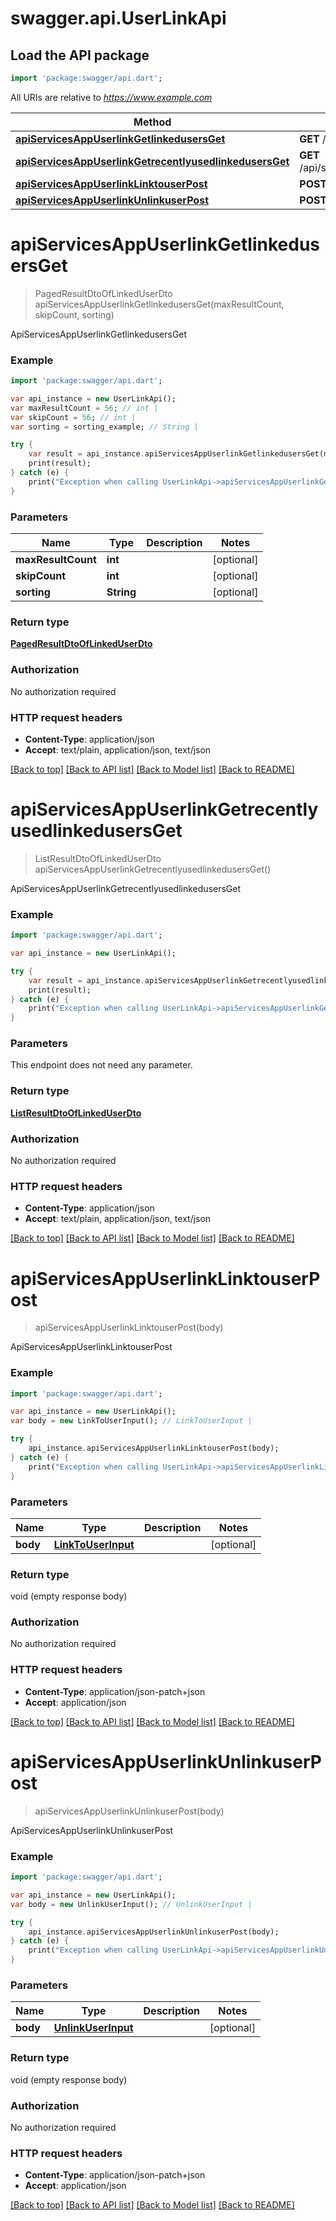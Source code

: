# swagger.api.UserLinkApi

## Load the API package
```dart
import 'package:swagger/api.dart';
```

All URIs are relative to *https://www.example.com*

Method | HTTP request | Description
------------- | ------------- | -------------
[**apiServicesAppUserlinkGetlinkedusersGet**](UserLinkApi.md#apiServicesAppUserlinkGetlinkedusersGet) | **GET** /api/services/app/UserLink/GetLinkedUsers | ApiServicesAppUserlinkGetlinkedusersGet
[**apiServicesAppUserlinkGetrecentlyusedlinkedusersGet**](UserLinkApi.md#apiServicesAppUserlinkGetrecentlyusedlinkedusersGet) | **GET** /api/services/app/UserLink/GetRecentlyUsedLinkedUsers | ApiServicesAppUserlinkGetrecentlyusedlinkedusersGet
[**apiServicesAppUserlinkLinktouserPost**](UserLinkApi.md#apiServicesAppUserlinkLinktouserPost) | **POST** /api/services/app/UserLink/LinkToUser | ApiServicesAppUserlinkLinktouserPost
[**apiServicesAppUserlinkUnlinkuserPost**](UserLinkApi.md#apiServicesAppUserlinkUnlinkuserPost) | **POST** /api/services/app/UserLink/UnlinkUser | ApiServicesAppUserlinkUnlinkuserPost


# **apiServicesAppUserlinkGetlinkedusersGet**
> PagedResultDtoOfLinkedUserDto apiServicesAppUserlinkGetlinkedusersGet(maxResultCount, skipCount, sorting)

ApiServicesAppUserlinkGetlinkedusersGet



### Example 
```dart
import 'package:swagger/api.dart';

var api_instance = new UserLinkApi();
var maxResultCount = 56; // int | 
var skipCount = 56; // int | 
var sorting = sorting_example; // String | 

try { 
    var result = api_instance.apiServicesAppUserlinkGetlinkedusersGet(maxResultCount, skipCount, sorting);
    print(result);
} catch (e) {
    print("Exception when calling UserLinkApi->apiServicesAppUserlinkGetlinkedusersGet: $e\n");
}
```

### Parameters

Name | Type | Description  | Notes
------------- | ------------- | ------------- | -------------
 **maxResultCount** | **int**|  | [optional] 
 **skipCount** | **int**|  | [optional] 
 **sorting** | **String**|  | [optional] 

### Return type

[**PagedResultDtoOfLinkedUserDto**](PagedResultDtoOfLinkedUserDto.md)

### Authorization

No authorization required

### HTTP request headers

 - **Content-Type**: application/json
 - **Accept**: text/plain, application/json, text/json

[[Back to top]](#) [[Back to API list]](../README.md#documentation-for-api-endpoints) [[Back to Model list]](../README.md#documentation-for-models) [[Back to README]](../README.md)

# **apiServicesAppUserlinkGetrecentlyusedlinkedusersGet**
> ListResultDtoOfLinkedUserDto apiServicesAppUserlinkGetrecentlyusedlinkedusersGet()

ApiServicesAppUserlinkGetrecentlyusedlinkedusersGet



### Example 
```dart
import 'package:swagger/api.dart';

var api_instance = new UserLinkApi();

try { 
    var result = api_instance.apiServicesAppUserlinkGetrecentlyusedlinkedusersGet();
    print(result);
} catch (e) {
    print("Exception when calling UserLinkApi->apiServicesAppUserlinkGetrecentlyusedlinkedusersGet: $e\n");
}
```

### Parameters
This endpoint does not need any parameter.

### Return type

[**ListResultDtoOfLinkedUserDto**](ListResultDtoOfLinkedUserDto.md)

### Authorization

No authorization required

### HTTP request headers

 - **Content-Type**: application/json
 - **Accept**: text/plain, application/json, text/json

[[Back to top]](#) [[Back to API list]](../README.md#documentation-for-api-endpoints) [[Back to Model list]](../README.md#documentation-for-models) [[Back to README]](../README.md)

# **apiServicesAppUserlinkLinktouserPost**
> apiServicesAppUserlinkLinktouserPost(body)

ApiServicesAppUserlinkLinktouserPost



### Example 
```dart
import 'package:swagger/api.dart';

var api_instance = new UserLinkApi();
var body = new LinkToUserInput(); // LinkToUserInput | 

try { 
    api_instance.apiServicesAppUserlinkLinktouserPost(body);
} catch (e) {
    print("Exception when calling UserLinkApi->apiServicesAppUserlinkLinktouserPost: $e\n");
}
```

### Parameters

Name | Type | Description  | Notes
------------- | ------------- | ------------- | -------------
 **body** | [**LinkToUserInput**](LinkToUserInput.md)|  | [optional] 

### Return type

void (empty response body)

### Authorization

No authorization required

### HTTP request headers

 - **Content-Type**: application/json-patch+json
 - **Accept**: application/json

[[Back to top]](#) [[Back to API list]](../README.md#documentation-for-api-endpoints) [[Back to Model list]](../README.md#documentation-for-models) [[Back to README]](../README.md)

# **apiServicesAppUserlinkUnlinkuserPost**
> apiServicesAppUserlinkUnlinkuserPost(body)

ApiServicesAppUserlinkUnlinkuserPost



### Example 
```dart
import 'package:swagger/api.dart';

var api_instance = new UserLinkApi();
var body = new UnlinkUserInput(); // UnlinkUserInput | 

try { 
    api_instance.apiServicesAppUserlinkUnlinkuserPost(body);
} catch (e) {
    print("Exception when calling UserLinkApi->apiServicesAppUserlinkUnlinkuserPost: $e\n");
}
```

### Parameters

Name | Type | Description  | Notes
------------- | ------------- | ------------- | -------------
 **body** | [**UnlinkUserInput**](UnlinkUserInput.md)|  | [optional] 

### Return type

void (empty response body)

### Authorization

No authorization required

### HTTP request headers

 - **Content-Type**: application/json-patch+json
 - **Accept**: application/json

[[Back to top]](#) [[Back to API list]](../README.md#documentation-for-api-endpoints) [[Back to Model list]](../README.md#documentation-for-models) [[Back to README]](../README.md)

